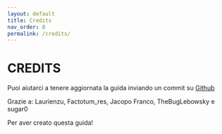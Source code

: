```yaml
---
layout: default
title: Credits
nav_order: 8
permalink: /credits/
---
```


# CREDITS

Puoi aiutarci a tenere aggiornata la guida inviando un commit su [Github](https://github.com/sugar012/klipperITA)

Grazie a: Laurienzu, Factotum_res, Jacopo Franco, TheBugLebowsky e sugar0

Per aver creato questa guida!
